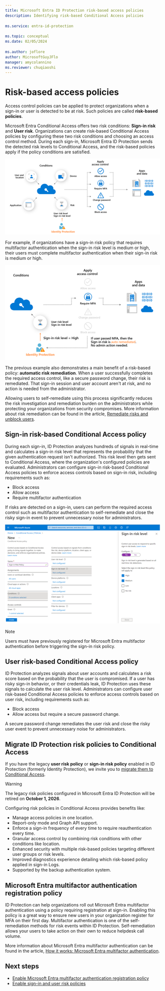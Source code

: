 ```yaml
---
title: Microsoft Entra ID Protection risk-based access policies
description: Identifying risk-based Conditional Access policies

ms.service: entra-id-protection

ms.topic: conceptual
ms.date: 02/05/2024

ms.author: joflore
author: MicrosoftGuyJFlo
manager: amycolannino
ms.reviewer: chuqiaoshi
---
```

# Risk-based access policies

Access control policies can be applied to protect organizations when a sign-in or user is detected to be at risk. Such policies are called **risk-based policies**. 

Microsoft Entra Conditional Access offers two risk conditions: **Sign-in risk** and **User risk**. Organizations can create risk-based Conditional Access policies by configuring these two risk conditions and choosing an access control method. During each sign-in, Microsoft Entra ID Protection sends the detected risk levels to Conditional Access, and the risk-based policies apply if the policy conditions are satisfied.

![Diagram that shows a conceptual risk-based Conditional Access policy.](./media/concept-identity-protection-policies/risk-based-conditional-access-diagram.png)

For example, if organizations have a sign-in risk policy that requires multifactor authentication when the sign-in risk level is medium or high, their users must complete multifactor authentication when their sign-in risk is medium or high.

![Diagram that shows a conceptual risk-based Conditional Access policy with self-remediation.](./media/concept-identity-protection-policies/risk-based-conditional-access-policy-example.png)

The previous example also demonstrates a main benefit of a risk-based policy: **automatic risk remediation**. When a user successfully completes the required access control, like a secure password change, their risk is remediated. That sign-in session and user account aren't at risk, and no action is needed from the administrator. 

Allowing users to self-remediate using this process significantly reduces the risk investigation and remediation burden on the administrators while protecting your organizations from security compromises. More information about risk remediation can be found in the article, [Remediate risks and unblock users](howto-identity-protection-remediate-unblock.md).

## Sign-in risk-based Conditional Access policy

During each sign-in, ID Protection analyzes hundreds of signals in real-time and calculates a sign-in risk level that represents the probability that the given authentication request isn't authorized. This risk level then gets sent to Conditional Access, where the organization's configured policies are evaluated. Administrators can configure sign-in risk-based Conditional Access policies to enforce access controls based on sign-in risk, including requirements such as:

- Block access
- Allow access
- Require multifactor authentication

If risks are detected on a sign-in, users can perform the required access control such as multifactor authentication to self-remediate and close the risky sign-in event to prevent unnecessary noise for administrators.

![Screenshot of a sign-in risk-based Conditional Access policy.](./media/concept-identity-protection-policies/sign-in-risk-policy.png)

> [!NOTE] 
> Users must have previously registered for Microsoft Entra multifactor authentication before triggering the sign-in risk policy.

## User risk-based Conditional Access policy

ID Protection analyzes signals about user accounts and calculates a risk score based on the probability that the user is compromised. If a user has risky sign-in behavior, or their credentials leak, ID Protection uses these signals to calculate the user risk level. Administrators can configure user risk-based Conditional Access policies to enforce access controls based on user risk, including requirements such as: 

- Block access
- Allow access but require a secure password change.

A secure password change remediates the user risk and close the risky user event to prevent unnecessary noise for administrators.

## Migrate ID Protection risk policies to Conditional Access

If you have the legacy **user risk policy** or **sign-in risk policy** enabled in ID Protection (formerly Identity Protection), we invite you to [migrate them to Conditional Access](howto-identity-protection-configure-risk-policies.md#migrate-risk-policies-to-conditional-access). 

> [!WARNING]
> The legacy risk policies configured in Microsoft Entra ID Protection will be retired on **October 1, 2026**.

Configuring risk policies in Conditional Access provides benefits like:

- Manage access policies in one location.
- Report-only mode and Graph API support.
- Enforce a sign-in frequency of every time to require reauthentication every time.
- Granular access control by combining risk conditions with other conditions like location. 
- Enhanced security with multiple risk-based policies targeting different user groups or risk levels. 
- Improved diagnostics experience detailing which risk-based policy applied in sign-in Logs.
- Supported by the backup authentication system.

## Microsoft Entra multifactor authentication registration policy

ID Protection can help organizations roll out Microsoft Entra multifactor authentication using a policy requiring registration at sign-in. Enabling this policy is a great way to ensure new users in your organization register for MFA on their first day. Multifactor authentication is one of the self-remediation methods for risk events within ID Protection. Self-remediation allows your users to take action on their own to reduce helpdesk call volume.

More information about Microsoft Entra multifactor authentication can be found in the article, [How it works: Microsoft Entra multifactor authentication](~/identity/authentication/concept-mfa-howitworks.md).

## Next steps

- [Enable Microsoft Entra multifactor authentication registration policy](howto-identity-protection-configure-mfa-policy.md)
- [Enable sign-in and user risk policies](howto-identity-protection-configure-risk-policies.md)
